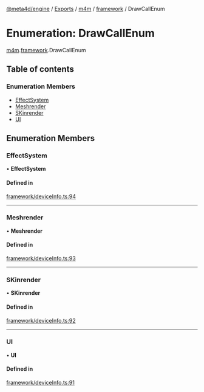 [@meta4d/engine](../README.md) / [Exports](../modules.md) / [m4m](../modules/m4m.md) / [framework](../modules/m4m.framework.md) / DrawCallEnum

# Enumeration: DrawCallEnum

[m4m](../modules/m4m.md).[framework](../modules/m4m.framework.md).DrawCallEnum

## Table of contents

### Enumeration Members

- [EffectSystem](m4m.framework.DrawCallEnum.md#effectsystem)
- [Meshrender](m4m.framework.DrawCallEnum.md#meshrender)
- [SKinrender](m4m.framework.DrawCallEnum.md#skinrender)
- [UI](m4m.framework.DrawCallEnum.md#ui)

## Enumeration Members

### EffectSystem

• **EffectSystem**

#### Defined in

[framework/deviceInfo.ts:94](https://github.com/meta4d-me/meta4d-engine/blob/cf6bfe6/src/framework/deviceInfo.ts#L94)

___

### Meshrender

• **Meshrender**

#### Defined in

[framework/deviceInfo.ts:93](https://github.com/meta4d-me/meta4d-engine/blob/cf6bfe6/src/framework/deviceInfo.ts#L93)

___

### SKinrender

• **SKinrender**

#### Defined in

[framework/deviceInfo.ts:92](https://github.com/meta4d-me/meta4d-engine/blob/cf6bfe6/src/framework/deviceInfo.ts#L92)

___

### UI

• **UI**

#### Defined in

[framework/deviceInfo.ts:91](https://github.com/meta4d-me/meta4d-engine/blob/cf6bfe6/src/framework/deviceInfo.ts#L91)
